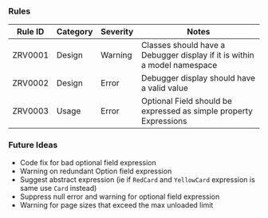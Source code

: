 ### Rules

| Rule ID   | Category | Severity | Notes                                                                    |
|-----------|----------|----------|--------------------------------------------------------------------------|
| ZRV0001   | Design   | Warning  | Classes should have a Debugger display if it is within a model namespace |
| ZRV0002   | Design   | Error    | Debugger display should have a valid value                               |
| ZRV0003   | Usage    | Error    | Optional Field should be expressed as simple property Expressions        |

### Future Ideas

- Code fix for bad optional field expression
- Warning on redundant Option field expression
- Suggest abstract expression (ie if `RedCard` and `YellowCard` expression is same use `Card` instead) 
- Suppress null error and warning for optional field expression
- Warning for page sizes that exceed the max unloaded limit